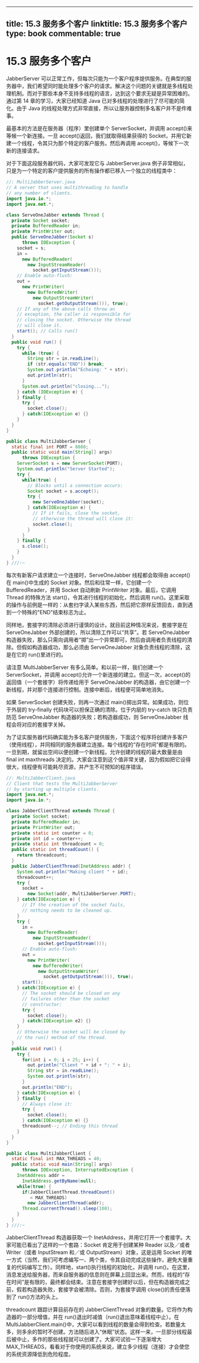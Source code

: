 
---
title: 15.3 服务多个客户
linktitle: 15.3 服务多个客户
type: book
commentable: true
---

# 15.3 服务多个客户

JabberServer 可以正常工作，但每次只能为一个客户程序提供服务。在典型的服务器中，我们希望同时能处理多个客户的请求。解决这个问题的关键就是多线程处理机制。而对于那些本身不支持多线程的语言，达到这个要求无疑是异常困难的。通过第 14 章的学习，大家已经知道 Java 已对多线程的处理进行了尽可能的简化。由于 Java 的线程处理方式非常直接，所以让服务器控制多名客户并不是件难事。

最基本的方法是在服务器（程序）里创建单个 ServerSocket，并调用 accept()来等候一个新连接。一旦 accept()返回，我们就取得结果获得的 Socket，并用它新建一个线程，令其只为那个特定的客户服务。然后再调用 accept()，等候下一次新的连接请求。

对于下面这段服务器代码，大家可发现它与 JabberServer.java 例子非常相似，只是为一个特定的客户提供服务的所有操作都已移入一个独立的线程类中：

```java
//: MultiJabberServer.java
// A server that uses multithreading to handle
// any number of clients.
import java.io.*;
import java.net.*;

class ServeOneJabber extends Thread {
  private Socket socket;
  private BufferedReader in;
  private PrintWriter out;
  public ServeOneJabber(Socket s)
      throws IOException {
    socket = s;
    in =
      new BufferedReader(
        new InputStreamReader(
          socket.getInputStream()));
    // Enable auto-flush:
    out =
      new PrintWriter(
        new BufferedWriter(
          new OutputStreamWriter(
            socket.getOutputStream())), true);
    // If any of the above calls throw an
    // exception, the caller is responsible for
    // closing the socket. Otherwise the thread
    // will close it.
    start(); // Calls run()
  }
  public void run() {
    try {
      while (true) {
        String str = in.readLine();
        if (str.equals("END")) break;
        System.out.println("Echoing: " + str);
        out.println(str);
      }
      System.out.println("closing...");
    } catch (IOException e) {
    } finally {
      try {
        socket.close();
      } catch(IOException e) {}
    }
  }
}

public class MultiJabberServer {
  static final int PORT = 8080;
  public static void main(String[] args)
      throws IOException {
    ServerSocket s = new ServerSocket(PORT);
    System.out.println("Server Started");
    try {
      while(true) {
        // Blocks until a connection occurs:
        Socket socket = s.accept();
        try {
          new ServeOneJabber(socket);
        } catch(IOException e) {
          // If it fails, close the socket,
          // otherwise the thread will close it:
          socket.close();
        }
      }
    } finally {
      s.close();
    }
  }
} ///:~
```

每次有新客户请求建立一个连接时，ServeOneJabber 线程都会取得由 accept()在 main()中生成的 Socket 对象。然后和往常一样，它创建一个 BufferedReader，并用 Socket 自动刷新 PrintWriter 对象。最后，它调用 Thread 的特殊方法 start()，令其进行线程的初始化，然后调用 run()。这里采取的操作与前例是一样的：从套扫字读入某些东西，然后把它原样反馈回去，直到遇到一个特殊的"END"结束标志为止。

同样地，套接字的清除必须进行谨慎的设计。就目前这种情况来说，套接字是在 ServeOneJabber 外部创建的，所以清除工作可以“共享”。若 ServeOneJabber 构造器失败，那么只需向调用者“掷”出一个异常即可，然后由调用者负责线程的清除。但假如构造器成功，那么必须由 ServeOneJabber 对象负责线程的清除，这是在它的 run()里进行的。

请注意 MultiJabberServer 有多么简单。和以前一样，我们创建一个 ServerSocket，并调用 accept()允许一个新连接的建立。但这一次，accept()的返回值（一个套接字）将传递给用于 ServeOneJabber 的构造器，由它创建一个新线程，并对那个连接进行控制。连接中断后，线程便可简单地消失。

如果 ServerSocket 创建失败，则再一次通过 main()掷出异常。如果成功，则位于外层的 try-finally 代码块可以担保正确的清除。位于内层的 try-catch 块只负责防范 ServeOneJabber 构造器的失败；若构造器成功，则 ServeOneJabber 线程会将对应的套接字关掉。

为了证实服务器代码确实能为多名客户提供服务，下面这个程序将创建许多客户（使用线程），并同相同的服务器建立连接。每个线程的“存在时间”都是有限的。一旦到期，就留出空间以便创建一个新线程。允许创建的线程的最大数量是由 final int maxthreads 决定的。大家会注意到这个值非常关键，因为假如把它设得很大，线程便有可能耗尽资源，并产生不可预知的程序错误。

```java
//: MultiJabberClient.java
// Client that tests the MultiJabberServer
// by starting up multiple clients.
import java.net.*;
import java.io.*;

class JabberClientThread extends Thread {
  private Socket socket;
  private BufferedReader in;
  private PrintWriter out;
  private static int counter = 0;
  private int id = counter++;
  private static int threadcount = 0;
  public static int threadCount() {
    return threadcount;
  }
  public JabberClientThread(InetAddress addr) {
    System.out.println("Making client " + id);
    threadcount++;
    try {
      socket =
        new Socket(addr, MultiJabberServer.PORT);
    } catch(IOException e) {
      // If the creation of the socket fails,
      // nothing needs to be cleaned up.
    }
    try {
      in =
        new BufferedReader(
          new InputStreamReader(
            socket.getInputStream()));
      // Enable auto-flush:
      out =
        new PrintWriter(
          new BufferedWriter(
            new OutputStreamWriter(
              socket.getOutputStream())), true);
      start();
    } catch(IOException e) {
      // The socket should be closed on any
      // failures other than the socket
      // constructor:
      try {
        socket.close();
      } catch(IOException e2) {}
    }
    // Otherwise the socket will be closed by
    // the run() method of the thread.
  }
  public void run() {
    try {
      for(int i = 0; i < 25; i++) {
        out.println("Client " + id + ": " + i);
        String str = in.readLine();
        System.out.println(str);
      }
      out.println("END");
    } catch(IOException e) {
    } finally {
      // Always close it:
      try {
        socket.close();
      } catch(IOException e) {}
      threadcount--; // Ending this thread
    }
  }
}

public class MultiJabberClient {
  static final int MAX_THREADS = 40;
  public static void main(String[] args)
      throws IOException, InterruptedException {
    InetAddress addr =
      InetAddress.getByName(null);
    while(true) {
      if(JabberClientThread.threadCount()
         < MAX_THREADS)
        new JabberClientThread(addr);
      Thread.currentThread().sleep(100);
    }
  }
} ///:~
```

JabberClientThread 构造器获取一个 InetAddress，并用它打开一个套接字。大家可能已看出了这样的一个套路：Socket 肯定用于创建某种 Reader 以及／或者 Writer（或者 InputStream 和／或 OutputStream）对象，这是运用 Socket 的唯一方式（当然，我们可考虑编写一、两个类，令其自动完成这些操作，避免大量重复的代码编写工作）。同样地，start()执行线程的初始化，并调用 run()。在这里，消息发送给服务器，而来自服务器的信息则在屏幕上回显出来。然而，线程的“存在时间”是有限的，最终都会结束。注意在套接字创建好以后，但在构造器完成之前，假若构造器失败，套接字会被清除。否则，为套接字调用 close()的责任便落到了 run()方法的头上。

threadcount 跟踪计算目前存在的 JabberClientThread 对象的数量。它将作为构造器的一部分增值，并在 run()退出时减值（run()退出意味着线程中止）。在 MultiJabberClient.main()中，大家可以看到线程的数量会得到检查。若数量太多，则多余的暂时不创建。方法随后进入“休眠”状态。这样一来，一旦部分线程最后被中止，多作的那些线程就可以创建了。大家可试验一下逐渐增大 MAX_THREADS，看看对于你使用的系统来说，建立多少线程（连接）才会使您的系统资源降低到危险程度。

    